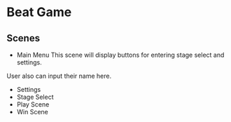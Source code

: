 # Beat Game

## Scenes
- Main Menu
This scene will display buttons for entering stage select and settings.

User also can input their name here.
- Settings
- Stage Select
- Play Scene
- Win Scene